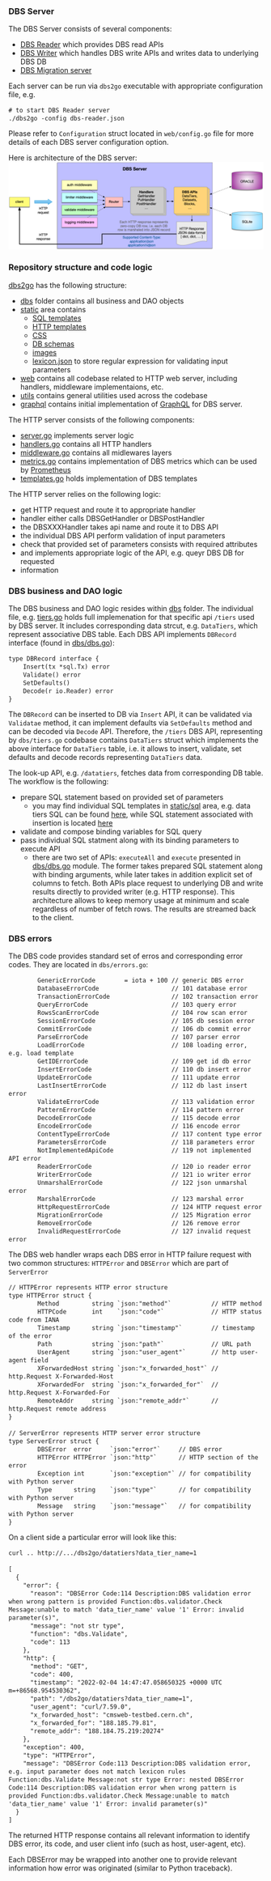 ### DBS Server
The DBS Server consists of several components:

- [DBS Reader](DBSReader.md) which provides DBS read APIs
- [DBS Writer](DBSWriter.md) which handles DBS write APIs and writes data to underlying DBS DB
- [DBS Migration server](MigrationServer.md)

Each server can be run via `dbs2go` executable with appropriate configuration
file, e.g.

```
# to start DBS Reader server
./dbs2go -config dbs-reader.json
```
Please refer to `Configuration` struct located in `web/config.go` file for more
details of each DBS server configuration option.

Here is architecture of the DBS server:
![DBS Server Architecture](images/DBSServer.png)

### Repository structure and code logic
[dbs2go](https://github.com/vkuznet/dbs2go) has the following structure:
- [dbs](https://github.com/vkuznet/dbs2go/tree/master/dbs)
  folder contains all business and DAO objects
- [static](https://github.com/vkuznet/dbs2go/tree/master/static) area contains 
  - [SQL templates](https://github.com/vkuznet/dbs2go/tree/master/static/sql)
  - [HTTP templates](https://github.com/vkuznet/dbs2go/tree/master/static/templates)
  - [CSS](https://github.com/vkuznet/dbs2go/tree/master/static/css)
  - [DB schemas](https://github.com/vkuznet/dbs2go/tree/master/static/schema)
  - [images](https://github.com/vkuznet/dbs2go/tree/master/static/images)
  - [lexicon.json](https://github.com/vkuznet/dbs2go/blob/master/static/lexicon.json)
  to store regular expression for validating input parameters
- [web](https://github.com/vkuznet/dbs2go/tree/master/web) contains all
  codebase related to HTTP web server, including handlers, middleware
  implementaions, etc.
- [utils](https://github.com/vkuznet/dbs2go/tree/master/utils) contains general
  utilities used across the codebase
- [graphql](https://github.com/vkuznet/dbs2go/tree/master/graphql) contains
  initial implementation of [GraphQL](https://graphql.org/) for DBS server.

The HTTP server consists of the following components:
- [server.go](https://github.com/vkuznet/dbs2go/blob/master/web/server.go)
  implements server logic
- [handlers.go](https://github.com/vkuznet/dbs2go/blob/master/web/handlers.go)
  contains all HTTP handlers
- [middleware.go](https://github.com/vkuznet/dbs2go/blob/master/web/middleware.go)
  contains all midlewares layers
- [metrics.go](https://github.com/vkuznet/dbs2go/blob/master/web/templates.go)
  contains implementation of DBS metrics which can be used by
  [Prometheus](https://prometheus.io/)
- [templates.go](https://github.com/vkuznet/dbs2go/blob/master/web/templates.go)
  holds implementation of DBS templates

The HTTP server relies on the following logic:
- get HTTP request and route it to appropriate handler
- handler either calls DBSGetHandler or DBSPostHandler
- the DBSXXXHandler takes api name and route it to DBS API
- the individual DBS API perform validation of input parameters
- check that provided set of parameters consists with required attributes
- and implements appropriate logic of the API, e.g. queyr DBS DB for requested
- information

### DBS business and DAO logic
The DBS business and DAO logic resides within
[dbs](https://github.com/vkuznet/dbs2go/blob/master/dbs) folder.
The individual file, e.g.
[tiers.go](https://github.com/vkuznet/dbs2go/blob/master/dbs/tiers.go)
holds full implemenation for that specific api `/tiers` used by DBS server.
It includes corresponding data strcut, e.g. `DataTiers`, which represent associative
DBS table. Each DBS API implements `DBRecord` interface (found in
[dbs/dbs.go](https://github.com/vkuznet/dbs2go/blob/master/dbs/dbs.go)):
```
type DBRecord interface {
	Insert(tx *sql.Tx) error
	Validate() error
	SetDefaults()
	Decode(r io.Reader) error
}
```
The `DBRecord` can be inserted to DB via `Insert` API, it can be
validated via `Validatae` method, it can implement defaults via
`SetDefaults` method and can be decoded via `Decode` API. Therefore,
the `/tiers` DBS API, representing by `dbs/tiers.go` codebase contains
`DataTiers` struct which implements the above interface for `DataTiers`
table, i.e. it allows to insert, validate, set defaults and decode
records representing `DataTiers` data.

The look-up API, e.g. `/datatiers`, fetches data from corresponding DB table.
The workflow is the following:
- prepare SQL statement based on provided set of parameters
  - you may find individual SQL templates in
    [static/sql](https://github.com/dmwm/dbs2go/tree/master/static/sql) area,
    e.g. data tiers SQL can be found
    [here](https://github.com/dmwm/dbs2go/blob/master/static/sql/tiers.sql),
    while SQL statement associated with insertion is located
    [here](https://github.com/dmwm/dbs2go/blob/master/static/sql/insert_tiers.sql)
- validate and compose binding variables for SQL query
- pass individual SQL statment along with its binding parameters to execute API
  - there are two set of APIs:
  `executeAll` and `execute`
  presented in [dbs/dbs.go](https://github.com/dmwm/dbs2go/blob/master/dbs/dbs.go)
  module. The former takes prepared SQL statement along with binding
  arguments, while later takes in addition explicit set of columns to fetch.
  Both APIs place request to underlying DB and write results directly
  to provided writer (e.g. HTTP response). This architecture allows to
  keep memory usage at minimum and scale regardless of number of fetch rows.
  The results are streamed back to the client.

### DBS errors
The DBS code provides standard set of erros and corresponding error codes.
They are located in `dbs/errors.go`:
```
        GenericErrorCode        = iota + 100 // generic DBS error
        DatabaseErrorCode                    // 101 database error
        TransactionErrorCode                 // 102 transaction error
        QueryErrorCode                       // 103 query error
        RowsScanErrorCode                    // 104 row scan error
        SessionErrorCode                     // 105 db session error
        CommitErrorCode                      // 106 db commit error
        ParseErrorCode                       // 107 parser error
        LoadErrorCode                        // 108 loading error, e.g. load template
        GetIDErrorCode                       // 109 get id db error
        InsertErrorCode                      // 110 db insert error
        UpdateErrorCode                      // 111 update error
        LastInsertErrorCode                  // 112 db last insert error
        ValidateErrorCode                    // 113 validation error
        PatternErrorCode                     // 114 pattern error
        DecodeErrorCode                      // 115 decode error
        EncodeErrorCode                      // 116 encode error
        ContentTypeErrorCode                 // 117 content type error
        ParametersErrorCode                  // 118 parameters error
        NotImplementedApiCode                // 119 not implemented API error
        ReaderErrorCode                      // 120 io reader error
        WriterErrorCode                      // 121 io writer error
        UnmarshalErrorCode                   // 122 json unmarshal error
        MarshalErrorCode                     // 123 marshal error
        HttpRequestErrorCode                 // 124 HTTP request error
        MigrationErrorCode                   // 125 Migration error
        RemoveErrorCode                      // 126 remove error
        InvalidRequestErrorCode              // 127 invalid request error
```
The DBS web handler wraps each DBS error in HTTP failure request with two
common structures: `HTTPError` and `DBSError` which are part of `ServerError`
```
// HTTPError represents HTTP error structure
type HTTPError struct {
        Method         string `json:"method"`           // HTTP method
        HTTPCode       int    `json:"code"`             // HTTP status code from IANA
        Timestamp      string `json:"timestamp"`        // timestamp of the error
        Path           string `json:"path"`             // URL path
        UserAgent      string `json:"user_agent"`       // http user-agent field
        XForwardedHost string `json:"x_forwarded_host"` // http.Request X-Forwarded-Host
        XForwardedFor  string `json:"x_forwarded_for"`  // http.Request X-Forwarded-For
        RemoteAddr     string `json:"remote_addr"`      // http.Request remote address
}

// ServerError represents HTTP server error structure
type ServerError struct {
        DBSError  error     `json:"error"`     // DBS error
        HTTPError HTTPError `json:"http"`      // HTTP section of the error
        Exception int       `json:"exception"` // for compatibility with Python server
        Type      string    `json:"type"`      // for compatibility with Python server
        Message   string    `json:"message"`   // for compatibility with Python server
}
```

On a client side a particular error will look like this:

```
curl .. http://.../dbs2go/datatiers?data_tier_name=1

[
  {
    "error": {
      "reason": "DBSError Code:114 Description:DBS validation error when wrong pattern is provided Function:dbs.validator.Check Message:unable to match 'data_tier_name' value '1' Error: invalid parameter(s)",
      "message": "not str type",
      "function": "dbs.Validate",
      "code": 113
    },
    "http": {
      "method": "GET",
      "code": 400,
      "timestamp": "2022-02-04 14:47:47.058650325 +0000 UTC m=+86568.954530362",
      "path": "/dbs2go/datatiers?data_tier_name=1",
      "user_agent": "curl/7.59.0",
      "x_forwarded_host": "cmsweb-testbed.cern.ch",
      "x_forwarded_for": "188.185.79.81",
      "remote_addr": "188.184.75.219:20274"
    },
    "exception": 400,
    "type": "HTTPError",
    "message": "DBSError Code:113 Description:DBS validation error, e.g. input parameter does not match lexicon rules Function:dbs.Validate Message:not str type Error: nested DBSError Code:114 Description:DBS validation error when wrong pattern is provided Function:dbs.validator.Check Message:unable to match 'data_tier_name' value '1' Error: invalid parameter(s)"
  }
]
```

The returned HTTP response contains all relevant information to identify DBS
error, its code, and user client info (such as host, user-agent, etc).

Each DBSError may be wrapped into another one to provide relevant information
how error was originated (similar to Python traceback).
